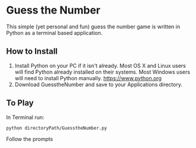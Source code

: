 # Guess the Number

This simple (yet personal and fun) guess the number game is written in Python as a terminal based application. 

## How to Install
1. Install Python on your PC if it isn't already. Most OS X and Linux users will find Python already installed on their systems. Most Windows users will need to install Python manually.
<https://www.python.org>
2. Download GuesstheNumber and save to your Applications directory.

## To Play
In Terminal run:

	python directoryPath/GuesstheNumber.py

Follow the prompts
